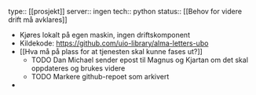 type:: [[prosjekt]]
server:: ingen 
tech:: python
status:: [[Behov for videre drift må avklares]]

- Kjøres lokalt på egen maskin, ingen driftskomponent
- Kildekode: https://github.com/uio-library/alma-letters-ubo
- [[Hva må på plass for at tjenesten skal kunne fases ut?]]
	- TODO Dan Michael sender epost til Magnus og Kjartan om det skal oppdateres og brukes videre
	- TODO Markere github-repoet som arkivert
-